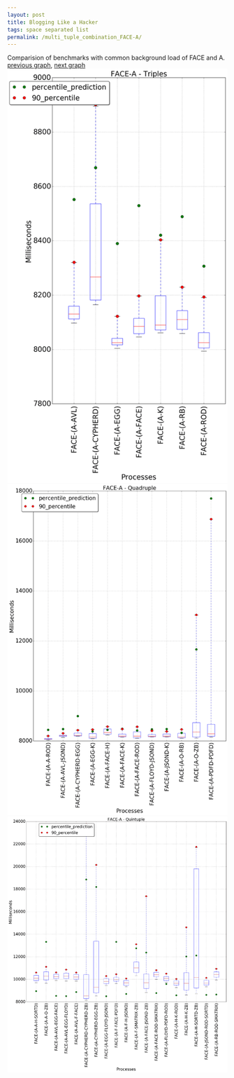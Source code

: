 ```yaml
---
layout: post
title: Blogging Like a Hacker
tags: space separated list
permalink: /multi_tuple_combination_FACE-A/
---
```


Comparision of benchmarks with common background load of FACE and A.
[previous graph](../multi_tuple_combination_FACE-AVL/), [next graph](../multi_tuple_combination_FACE-CYPHERD/)
![graph figure](./images/triple/FACE/FACE-A_box.png)![graph figure](./images/quadruple/FACE/FACE-A_box.png)![graph figure](./images/quintuple/FACE/FACE-A_box.png)